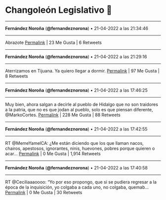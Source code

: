 # Changoleón Legislativo 🙈
*****
**Fernández Noroña** (**@fernandeznorona**) • 21-04-2022 a las 21:34:46
*****
Abrazote
[Permalink](https://twitter.com/fernandeznorona/status/1517376344333504512) | 23 Me Gusta | 6 Retweets
*****
**Fernández Noroña** (**@fernandeznorona**) • 21-04-2022 a las 21:29:16
*****
Aterrizamos en Tijuana. Ya quiero llegar a dormir.
[Permalink](https://twitter.com/fernandeznorona/status/1517374961102442496) | 97 Me Gusta | 8 Retweets
*****
**Fernández Noroña** (**@fernandeznorona**) • 21-04-2022 a las 17:46:25
*****
Muy bien, ahora salgan a decirle al pueblo de Hidalgo que no son traidores a la patria, que no es que jodan al pueblo, solo es que piensan diferente, @MarkoCortes.
[Permalink](https://twitter.com/fernandeznorona/status/1517318876471603201) | 228 Me Gusta | 88 Retweets
*****
**Fernández Noroña** (**@fernandeznorona**) • 21-04-2022 a las 17:42:55
*****
RT @MemeYamelCA: ¿Me están diciendo que los que llaman nacos, chairos, apestosos, ignorantes, ninis, huevones, pobres porque quieren o acar…
[Permalink](https://twitter.com/fernandeznorona/status/1517317994782765057) | 0 Me Gusta | 1,914 Retweets
*****
**Fernández Noroña** (**@fernandeznorona**) • 21-04-2022 a las 17:40:58
*****
RT @Ceciliaaaoooo: “Yo por eso propongo, que si se pudiera regresar a la época de la inquisición, yo colgaba a cada uno, no colgaba, quemab…
[Permalink](https://twitter.com/fernandeznorona/status/1517317507161329664) | 0 Me Gusta | 30 Retweets